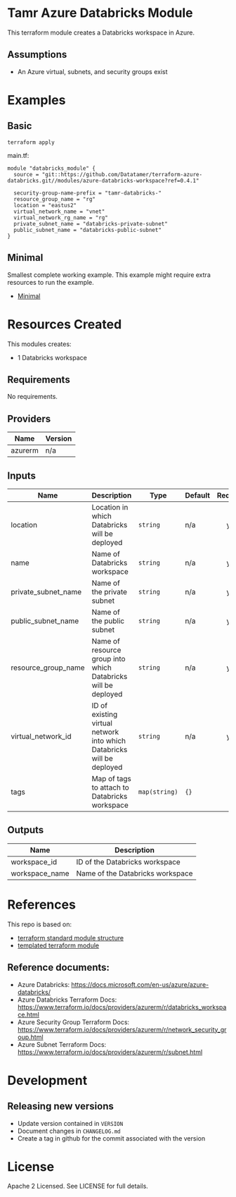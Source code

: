 # Tamr Azure Databricks Module

This terraform module creates a Databricks workspace in Azure.

## Assumptions
* An Azure virtual, subnets, and security groups exist

# Examples
## Basic
`terraform apply`

main.tf:
```
module "databricks_module" {
  source = "git::https://github.com/Datatamer/terraform-azure-databricks.git//modules/azure-databricks-workspace?ref=0.4.1"

  security-group-name-prefix = "tamr-databricks-"
  resource_group_name = "rg"
  location = "eastus2"
  virtual_network_name = "vnet"
  virtual_network_rg_name = "rg"
  private_subnet_name = "databricks-private-subnet"
  public_subnet_name = "databricks-public-subnet"
}
```

## Minimal
Smallest complete working example. This example might require extra resources to run the example.
- [Minimal](https://github.com/Datatamer/terraform-azure-databricks/tree/master/examples/minimal)

# Resources Created
This modules creates:
* 1 Databricks workspace

<!-- BEGINNING OF PRE-COMMIT-TERRAFORM DOCS HOOK -->
## Requirements

No requirements.

## Providers

| Name | Version |
|------|---------|
| azurerm | n/a |

## Inputs

| Name | Description | Type | Default | Required |
|------|-------------|------|---------|:--------:|
| location | Location in which Databricks will be deployed | `string` | n/a | yes |
| name | Name of Databricks workspace | `string` | n/a | yes |
| private\_subnet\_name | Name of the private subnet | `string` | n/a | yes |
| public\_subnet\_name | Name of the public subnet | `string` | n/a | yes |
| resource\_group\_name | Name of resource group into which Databricks will be deployed | `string` | n/a | yes |
| virtual\_network\_id | ID of existing virtual network into which Databricks will be deployed | `string` | n/a | yes |
| tags | Map of tags to attach to Databricks workspace | `map(string)` | `{}` | no |

## Outputs

| Name | Description |
|------|-------------|
| workspace\_id | ID of the Databricks workspace |
| workspace\_name | Name of the Databricks workspace |

<!-- END OF PRE-COMMIT-TERRAFORM DOCS HOOK -->

# References
This repo is based on:
* [terraform standard module structure](https://www.terraform.io/docs/modules/index.html#standard-module-structure)
* [templated terraform module](https://github.com/tmknom/template-terraform-module)

## Reference documents:
* Azure Databricks: https://docs.microsoft.com/en-us/azure/azure-databricks/
* Azure Databricks Terraform Docs: https://www.terraform.io/docs/providers/azurerm/r/databricks_workspace.html
* Azure Security Group Terraform Docs: https://www.terraform.io/docs/providers/azurerm/r/network_security_group.html
* Azure Subnet Terraform Docs: https://www.terraform.io/docs/providers/azurerm/r/subnet.html

# Development
## Releasing new versions
* Update version contained in `VERSION`
* Document changes in `CHANGELOG.md`
* Create a tag in github for the commit associated with the version

# License
Apache 2 Licensed. See LICENSE for full details.
